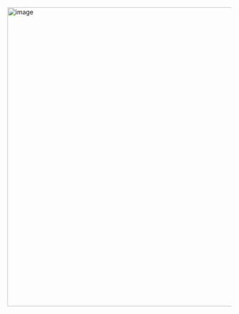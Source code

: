 <img width="985" height="672" alt="image" src="https://github.com/user-attachments/assets/44b0317a-a095-4dd8-bf08-9ad506009142" />
